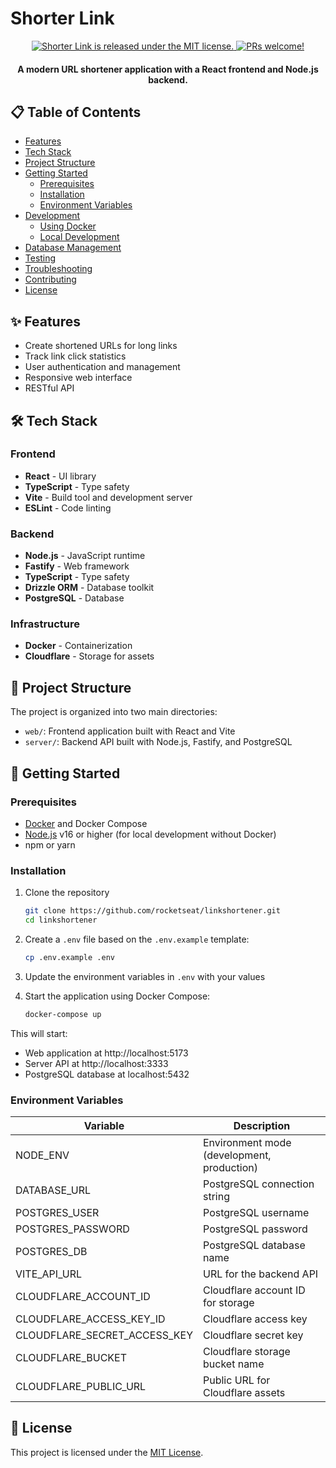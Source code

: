 # Shorter Link

<div align="center">
  <p>
    <a href="https://github.com/rocketseat/linkshortener/blob/main/LICENSE">
      <img src="https://img.shields.io/badge/license-MIT-blue.svg" alt="Shorter Link is released under the MIT license." />
    </a>
    <a href="https://github.com/rocketseat/linkshortener/pulls">
      <img src="https://img.shields.io/badge/PRs-welcome-brightgreen.svg" alt="PRs welcome!" />
    </a>
  </p>
</div>

<h4 align="center">
  A modern URL shortener application with a React frontend and Node.js backend.
</h4>

## 📋 Table of Contents

- [Features](#-features)
- [Tech Stack](#-tech-stack)
- [Project Structure](#-project-structure)
- [Getting Started](#-getting-started)
  - [Prerequisites](#prerequisites)
  - [Installation](#installation)
  - [Environment Variables](#environment-variables)
- [Development](#-development)
  - [Using Docker](#using-docker)
  - [Local Development](#local-development)
- [Database Management](#-database-management)
- [Testing](#-testing)
- [Troubleshooting](#-troubleshooting)
- [Contributing](#-contributing)
- [License](#-license)

## ✨ Features

- Create shortened URLs for long links
- Track link click statistics
- User authentication and management
- Responsive web interface
- RESTful API

## 🛠 Tech Stack

### Frontend
- **React** - UI library
- **TypeScript** - Type safety
- **Vite** - Build tool and development server
- **ESLint** - Code linting

### Backend
- **Node.js** - JavaScript runtime
- **Fastify** - Web framework
- **TypeScript** - Type safety
- **Drizzle ORM** - Database toolkit
- **PostgreSQL** - Database

### Infrastructure
- **Docker** - Containerization
- **Cloudflare** - Storage for assets

## 📁 Project Structure

The project is organized into two main directories:

- `web/`: Frontend application built with React and Vite
- `server/`: Backend API built with Node.js, Fastify, and PostgreSQL

## 🚀 Getting Started

### Prerequisites

- [Docker](https://www.docker.com/get-started) and Docker Compose
- [Node.js](https://nodejs.org/) v16 or higher (for local development without Docker)
- npm or yarn

### Installation

1. Clone the repository
   ```bash
   git clone https://github.com/rocketseat/linkshortener.git
   cd linkshortener
   ```

2. Create a `.env` file based on the `.env.example` template:
   ```bash
   cp .env.example .env
   ```

3. Update the environment variables in `.env` with your values

4. Start the application using Docker Compose:
   ```bash
   docker-compose up
   ```

This will start:
- Web application at http://localhost:5173
- Server API at http://localhost:3333
- PostgreSQL database at localhost:5432

### Environment Variables

| Variable | Description |
|----------|-------------|
| NODE_ENV | Environment mode (development, production) |
| DATABASE_URL | PostgreSQL connection string |
| POSTGRES_USER | PostgreSQL username |
| POSTGRES_PASSWORD | PostgreSQL password |
| POSTGRES_DB | PostgreSQL database name |
| VITE_API_URL | URL for the backend API |
| CLOUDFLARE_ACCOUNT_ID | Cloudflare account ID for storage |
| CLOUDFLARE_ACCESS_KEY_ID | Cloudflare access key |
| CLOUDFLARE_SECRET_ACCESS_KEY | Cloudflare secret key |
| CLOUDFLARE_BUCKET | Cloudflare storage bucket name |
| CLOUDFLARE_PUBLIC_URL | Public URL for Cloudflare assets |

## 📄 License

This project is licensed under the [MIT License](LICENSE).
